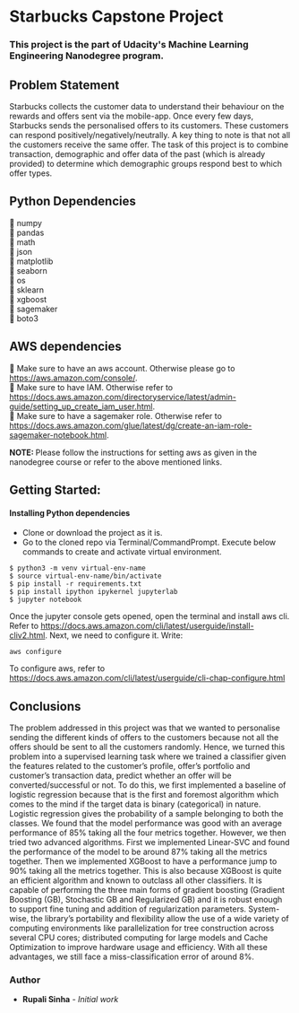 # Starbucks Capstone Project
### This project is the part of Udacity's Machine Learning Engineering Nanodegree program.

## Problem Statement
Starbucks collects the customer data to understand their behaviour on the rewards and offers sent via the mobile-app. Once every few days, Starbucks sends the personalised offers to its customers. These customers can respond positively/negatively/neutrally. A key thing to note is that not all the customers receive the same offer. The task of this project is to combine transaction, demographic and offer data of the past (which is already provided) to determine which demographic groups respond best to which offer types. 


## Python Dependencies
:pushpin: numpy <br>
:pushpin: pandas <br>
:pushpin: math <br>
:pushpin: json <br>
:pushpin: matplotlib <br>
:pushpin: seaborn <br>
:pushpin: os <br>
:pushpin: sklearn <br>
:pushpin: xgboost <br>
:pushpin: sagemaker <br>
:pushpin: boto3 <br>

## AWS dependencies
:door: Make sure to have an aws account. Otherwise please go to https://aws.amazon.com/console/. <br>
:door: Make sure to have IAM. Otherwise refer to https://docs.aws.amazon.com/directoryservice/latest/admin-guide/setting_up_create_iam_user.html. <br>
:door: Make sure to have a sagemaker role. Otherwise refer to https://docs.aws.amazon.com/glue/latest/dg/create-an-iam-role-sagemaker-notebook.html. <br>

<b>NOTE: </b>Please follow the instructions for setting aws as given in the nanodegree course or refer to the above mentioned links.

 
## Getting Started:
#### Installing Python dependencies
- Clone or download the project as it is.
- Go to the cloned repo via Terminal/CommandPrompt. Execute below commands to create and activate virtual environment.
```
$ python3 -m venv virtual-env-name
$ source virtual-env-name/bin/activate
$ pip install -r requirements.txt
$ pip install ipython ipykernel jupyterlab
$ jupyter notebook
```

Once the jupyter console gets opened, open the terminal and install aws cli. Refer to https://docs.aws.amazon.com/cli/latest/userguide/install-cliv2.html.
Next, we need to configure it. Write:
```
aws configure
```
To configure aws, refer to https://docs.aws.amazon.com/cli/latest/userguide/cli-chap-configure.html


## Conclusions
The problem addressed in this project was that we wanted to personalise sending the different kinds of offers to the customers because not all the offers should be sent to all the customers randomly. Hence, we turned this problem into a supervised learning task where we trained a classifier given the features related to the customer’s profile, offer’s portfolio and customer’s transaction data, predict whether an offer will be converted/successful or not. To do this, we first implemented a baseline of logistic regression because that is the first and foremost algorithm which comes to the mind if the target data is binary (categorical) in nature. Logistic regression gives the probability of a sample belonging to both the classes. We found that the model performance was good with an average performance of 85% taking all the four metrics together. However, we then tried two advanced algorithms. First we implemented Linear-SVC and found the performance of the model to be around 87% taking all the metrics together. Then we implemented XGBoost to have a performance jump to 90% taking all the metrics together. This is also because XGBoost is quite an efficient algorithm and known to outclass all other classifiers. It is capable of performing the three main forms of gradient boosting (Gradient Boosting (GB), Stochastic GB and Regularized GB) and it is robust enough to support fine tuning and addition of regularization parameters. System-wise, the library’s portability and flexibility allow the use of a wide variety of computing environments like parallelization for tree construction across several CPU cores; distributed computing for large models and Cache Optimization to improve hardware usage and efficiency. With all these advantages, we still face a miss-classification error of around 8%.


### Author
* **Rupali Sinha** - *Initial work*
